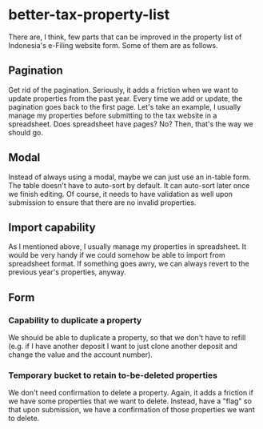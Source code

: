 # better-tax-property-list

There are, I think, few parts that can be improved in the property list of Indonesia's e-Filing website form. Some of them are as follows.

## Pagination

Get rid of the pagination. Seriously, it adds a friction when we want to update properties from the past year. Every time we add or update, the pagination goes back to the first page. Let's take an example, I usually manage my properties before submitting to the tax website in a spreadsheet. Does spreadsheet have pages? No? Then, that's the way we should go.

## Modal

Instead of always using a modal, maybe we can just use an in-table form. The table doesn't have to auto-sort by default. It can auto-sort later once we finish editing. Of course, it needs to have validation as well upon submission to ensure that there are no invalid properties.

## Import capability

As I mentioned above, I usually manage my properties in spreadsheet. It would be very handy if we could somehow be able to import from spreadsheet format. If something goes awry, we can always revert to the previous year's properties, anyway.

## Form

### Capability to duplicate a property

We should be able to duplicate a property, so that we don't have to refill (e.g. if I have another deposit I want to just clone another deposit and change the value and the account number).

### Temporary bucket to retain to-be-deleted properties

We don't need confirmation to delete a property. Again, it adds a friction if we have some properties that we want to delete. Instead, have a "flag" so that upon submission, we have a confirmation of those properties we want to delete. 
